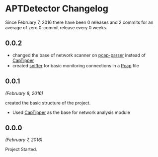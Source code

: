APTDetector Changelog
=================

Since February 7, 2016 there have been 0 releases and 2 commits for
an average of zero 0-commit release every 0 weeks.

0.0.2
------

* changed the base of network scanner on [pcap-parser][pcap-parser] instead of [CapTipper][CapTipper]
* created [sniffer][URLSniffer] for basic monitoring connections in a [Pcap][Pcap] file

0.0.1
------
*(February 8, 2016)*

created the basic structure of the project.

* Used [CapTipper][CapTipper] as the base for network analysis module

0.0.0
------
*(February 7, 2016)*

Project Started.


[CapTipper]: http://captipper.readthedocs.org/en/latest/
[pcap-parser]: https://github.com/caoqianli/pcap-parser
[URLSniffer]: https://github.com/abzcoding/aptdetector/blob/master/aptdetector/network/sniffer.py
[Pcap]: https://en.wikipedia.org/wiki/Pcap
